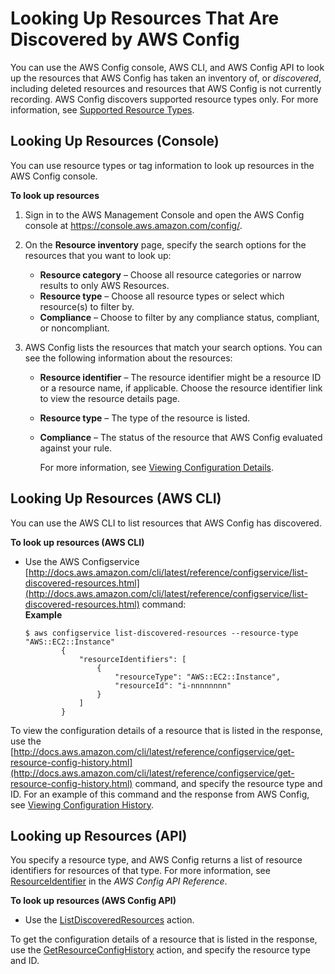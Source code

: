 # Looking Up Resources That Are Discovered by AWS Config<a name="looking-up-discovered-resources"></a>

You can use the AWS Config console, AWS CLI, and AWS Config API to look up the resources that AWS Config has taken an inventory of, or *discovered*, including deleted resources and resources that AWS Config is not currently recording\. AWS Config discovers supported resource types only\. For more information, see [Supported Resource Types](resource-config-reference.md)\.

## Looking Up Resources \(Console\)<a name="looking-up-resources"></a>

You can use resource types or tag information to look up resources in the AWS Config console\.

**To look up resources**

1. Sign in to the AWS Management Console and open the AWS Config console at [https://console\.aws\.amazon\.com/config/](https://console.aws.amazon.com/config/)\.

1. On the **Resource inventory** page, specify the search options for the resources that you want to look up:
   + **Resource category** – Choose all resource categories or narrow results to only AWS Resources\.
   + **Resource type** – Choose all resource types or select which resource\(s\) to filter by\.
   + **Compliance** – Choose to filter by any compliance status, compliant, or noncompliant\.

1. AWS Config lists the resources that match your search options\. You can see the following information about the resources:
   + **Resource identifier** – The resource identifier might be a resource ID or a resource name, if applicable\. Choose the resource identifier link to view the resource details page\. 
   + **Resource type** – The type of the resource is listed\.
   + **Compliance** – The status of the resource that AWS Config evaluated against your rule\.

     For more information, see [Viewing Configuration Details](view-manage-resource-console.md)\.

## Looking Up Resources \(AWS CLI\)<a name="looking-up-resources-with-the-aws-cli"></a>

You can use the AWS CLI to list resources that AWS Config has discovered\. 

**To look up resources \(AWS CLI\)**
+ Use the AWS Configservice [http://docs.aws.amazon.com/cli/latest/reference/configservice/list-discovered-resources.html](http://docs.aws.amazon.com/cli/latest/reference/configservice/list-discovered-resources.html) command:  
**Example**  

  ```
  $ aws configservice list-discovered-resources --resource-type "AWS::EC2::Instance"
          {
              "resourceIdentifiers": [
                  {
                      "resourceType": "AWS::EC2::Instance",
                      "resourceId": "i-nnnnnnnn"
                  }
              ]
          }
  ```

To view the configuration details of a resource that is listed in the response, use the [http://docs.aws.amazon.com/cli/latest/reference/configservice/get-resource-config-history.html](http://docs.aws.amazon.com/cli/latest/reference/configservice/get-resource-config-history.html) command, and specify the resource type and ID\. For an example of this command and the response from AWS Config, see [Viewing Configuration History](view-manage-resource-console.md#get-config-history-cli)\.

## Looking up Resources \(API\)<a name="looking-up-resources-with-aws-config-api"></a>

You specify a resource type, and AWS Config returns a list of resource identifiers for resources of that type\. For more information, see [ResourceIdentifier](https://docs.aws.amazon.com/config/latest/APIReference/API_ResourceIdentifier.html) in the *AWS Config API Reference*\.

**To look up resources \(AWS Config API\)**
+ Use the [ListDiscoveredResources](https://docs.aws.amazon.com/config/latest/APIReference/API_ListDiscoveredResources.html) action\.

To get the configuration details of a resource that is listed in the response, use the [GetResourceConfigHistory](https://docs.aws.amazon.com/config/latest/APIReference/API_GetResourceConfigHistory.html) action, and specify the resource type and ID\.